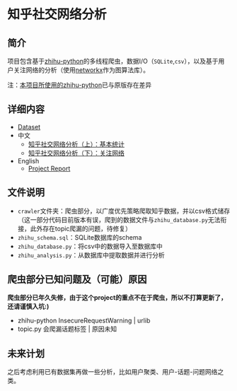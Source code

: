 # 知乎社交网络分析

## 简介

项目包含基于[zhihu-python](https://github.com/egrcc/zhihu-python)的多线程爬虫，数据I/O（`SQLite`,`csv`），以及基于用户关注网络的分析（使用[networkx](https://networkx.github.io/)作为图算法库）。

注：[本项目所使用的zhihu-python](https://github.com/simoncos/zhihu-analysis-python/tree/master/crawler)已与原版存在差异

## 详细内容

- [Dataset](http://pan.baidu.com/s/1bos5RqR)
- 中文
	- [知乎社交网络分析（上）：基本统计](http://www.jianshu.com/p/60ffb949113f)
	- [知乎社交网络分析（下）：关注网络](http://www.jianshu.com/p/3b2a1895a12d)
- English
	- [Project Report](https://github.com/simoncos/zhihu-analysis-python/tree/master/analysis-report)

## 文件说明

- `crawler`文件夹：爬虫部分，以广度优先策略爬取知乎数据，并以csv格式储存（这一部分代码目前版本有误，爬到的数据文件与`zhihu_database.py`无法衔接，此外存在topic爬漏的问题，待修复）
- `zhihu_schema.sql`：SQLite数据库的schema
- `zhihu_database.py`：将csv中的数据导入至数据库中
- `zhihu_analysis.py`：从数据库中提取数据并进行分析

## 爬虫部分已知问题及（可能）原因

**爬虫部分已年久失修，由于这个project的重点不在于爬虫，所以不打算更新了，还请谨慎入坑:)**

- zhihu-python InsecureRequestWarning | urlib
- topic.py 会爬漏话题标签 | 原因未知

## 未来计划

之后考虑利用已有数据集再做一些分析，比如用户聚类、用户-话题-问题网络之类。
